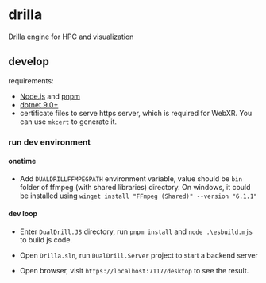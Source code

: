 # drilla

Drilla engine for HPC and visualization

## develop

requirements:

- [Node.js](https://nodejs.org/en) and [pnpm](https://pnpm.io/)
- [dotnet 9.0+](https://dotnet.microsoft.com/en-us/download)
- certificate files to serve https server, which is required for WebXR. You can use `mkcert` to generate it.


### run dev environment

#### onetime

* Add `DUALDRILLFFMPEGPATH` environment variable, value should be `bin` folder of ffmpeg (with shared libraries) directory.
  On windows, it could be installed using `winget install "FFmpeg (Shared)" --version "6.1.1"`

#### dev loop

* Enter `DualDrill.JS` directory, run `pnpm install` and `node .\esbuild.mjs` to build js code.

* Open `Drilla.sln`, run `DualDrill.Server` project to start a backend server

* Open browser, visit `https://localhost:7117/desktop` to see the result. 
